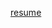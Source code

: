 [resume](https://docs.google.com/document/d/1KAM4xZb3l5aI6o8QRVBhph9pC0xFlG4CYvojFmzF9gM/edit?usp=sharing)

